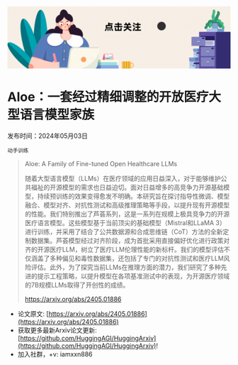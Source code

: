 ![](https://raw.githubusercontent.com/HuggingAGI/HuggingArxiv/main/imgs/follow2.gif)
# Aloe：一套经过精细调整的开放医疗大型语言模型家族
发布时间：2024年05月03日

`动手训练`
> Aloe: A Family of Fine-tuned Open Healthcare LLMs
>
> 随着大型语言模型（LLMs）在医疗领域的应用日益深入，对于能够维护公共福祉的开源模型的需求也日益迫切。面对日益增多的高竞争力开源基础模型，持续预训练的效果变得愈发不明确。本研究旨在探讨指导性微调、模型融合、模型对齐、对抗性测试和高级推理策略等手段，以提升现有开源模型的性能。我们特别推出了芦荟系列，这是一系列在规模上极具竞争力的开源医疗语言模型。这些模型基于当前顶尖的基础模型（Mistral和LLaMA 3）进行训练，并采用了结合了公共数据源和合成思维链（CoT）方法的全新定制数据集。芦荟模型经过对齐阶段，成为首批采用直接偏好优化进行政策对齐的开源医疗LLM，树立了医疗LLM伦理性能的新标杆。我们的模型评估不仅涵盖了多种偏见和毒性数据集，还包括了专门的对抗性测试和医疗LLM风险评估。此外，为了探究当前LLMs在推理方面的潜力，我们研究了多种先进的提示工程策略，以提升模型在各项基准测试中的表现，为开源医疗领域的7B规模LLMs取得了开创性的成绩。
>
> https://arxiv.org/abs/2405.01886



- 论文原文: [https://arxiv.org/abs/2405.01886](https://arxiv.org/abs/2405.01886)
- 获取更多最新Arxiv论文更新: [https://github.com/HuggingAGI/HuggingArxiv](https://github.com/HuggingAGI/HuggingArxiv)!
- 加入社群，+v: iamxxn886